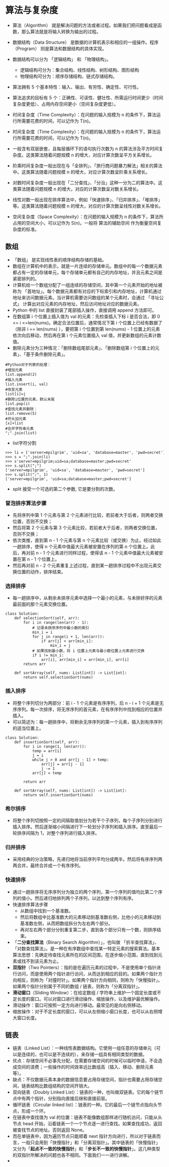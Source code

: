 # 算法与复杂度
* 算法（Algorithm） 就是解决问题的方法或者过程。如果我们把问题看成是函数，那么算法就是将输入转换为输出的过程。
* 数据结构（Data Structure） 是数据的计算机表示和相应的一组操作。程序（Program） 则是算法和数据结构的具体实现。
* 数据结构可以分为 「逻辑结构」 和 「物理结构」。
  * 逻辑结构可分为：集合结构、线性结构、树形结构、图形结构
  * 物理结构可分为：顺序存储结构、链式存储结构。

* 算法拥有 5 个基本特性：输入、输出、有穷性、确定性、可行性。
* 算法追求的目标有 5 个：正确性、可读性、健壮性、所需运行时间更少（时间复杂度更低）、占用内存空间更小（空间复杂度更低）。
* 时间复杂度（Time Complexity）：在问题的输入规模为 n 的条件下，算法运行所需要花费的时间，可以记作为 T(n)。
* 时间复杂度（Time Complexity）：在问题的输入规模为 n 的条件下，算法运行所需要花费的时间，可以记作为 T(n)。
* 一般含有双层嵌套，且每层循环下的语句执行次数为 n 的算法涉及平方时间复杂度。这类算法随着问题规模 n 的增大，对应计算次数呈平方关系增长。
* 阶乘时间复杂度一般出现在与「全排列」、「旅行商问题暴力解法」相关的算法中。这类算法随着问题规模 n 的增大，对应计算次数呈阶乘关系增长。
* 对数时间复杂度一般出现在「二分查找」、「分治」这种一分为二的算法中。这类算法随着问题规模 n 的增大，对应的计算次数呈对数关系增长。
* 线性对数一般出现在排序算法中，例如「快速排序」、「归并排序」、「堆排序」等。这类算法随着问题规模 n 的增大，对应的计算次数呈线性对数关系增长。
* 空间复杂度（Space Complexity）：在问题的输入规模为 n 的条件下，算法所占用的空间大小，可以记作为 S(n)。一般将 算法的辅助空间 作为衡量空间复杂度的标准。
## 数组
* 「数组」 是实现线性表的顺序结构存储的基础。
* 数组在计算机中的表示，就是一片连续的存储单元。数组中的每一个数据元素都占有一定的存储单元，每个存储单元都有自己的内存地址，并且元素之间是紧密排列的。
* 计算机给一个数组分配了一组连续的存储空间，其中第一个元素开始的地址被称为 「首地址」。每个数据元素都有对应的下标索引和内存地址，计算机通过地址来访问数据元素。当计算机需要访问数组的某个元素时，会通过 「寻址公式」 计算出对应元素的内存地址，然后访问地址对应的数据元素。
* Python 中的 list 直接封装了尾部插入操作，直接调用 append 方法即可。
* 在数组第 i 个位置上插入值为 val 的元素：先检查插入下标 i 是否合法，即 0 <= i <=len(nums)。确定合法位置后，通常情况下第 i 个位置上已经有数据了（除非 i == len(nums) ），要把第 i 个位置到第 len(nums) - 1 位置上的元素依次向后移动，然后再在第 i 个元素位置插入 val 值，并更新数组的元素计数值。
* 删除元素分为三种情况：「删除数组尾部元素」、「删除数组第 i 个位置上的元素」、「基于条件删除元素」。
```
#Python对于列表的处理：
#增加元素
list.append(2)
#插入元素
list.insert(i, val)
#改变元素
list[i]=j
#删除i位置的元素，默认末尾
list.pop(i)
#查找元素并删除：
list.remove(5)
#开头加元素
[x]+list
#合并字符串元素
";".join(list)
```
* list字符分割
```
>>> li = ['server=mpilgrim', 'uid=sa', 'database=master', 'pwd=secret']
>>> s = ";".join(li)
>>> s'server=mpilgrim;uid=sa;database=master;pwd=secret'
>>> s.split(";") 
['server=mpilgrim', 'uid=sa', 'database=master', 'pwd=secret']
>>> s.split(";", 1)['server=mpilgrim', 'uid=sa;database=master;pwd=secret']
```
* split 接受一个可选的第二个参数, 它是要分割的次数。
### 冒泡排序算法步骤 
  * 先将序列中第 1 个元素与第 2 个元素进行比较，若前者大于后者，则两者交换位置，否则不交换；
  * 然后将第 2 个元素与第 3 个元素比较，若前者大于后者，则两者交换位置，否则不交换；
  * 依次类推，直到第 n - 1 个元素与第 n 个元素比较（或交换）为止。经过如此一趟排序，使得 n 个元素中值最大元素被安置在序列的第 n 个位置上。此后，再对前 n - 1 个元素进行同样过程，使得该 n - 1 个元素中值最大元素被安置在第 n - 1 个位置上。
  * 然后再对前 n - 2 个元素重复上述过程，直到某一趟排序过程中不出现元素交换位置的动作，排序结束。
 ### 选择排序
 * 每一趟排序中，从剩余未排序元素中选择一个最小的元素，与未排好序的元素最前面的那个元素交换位置。
 
```
class Solution:
    def selectionSort(self, arr):
        for i in range(len(arr) - 1):
            # 记录未排序序列中最小数的索引
            min_i = i
            for j in range(i + 1, len(arr)):
                if arr[j] < arr[min_i]:
                    min_i = j
            # 如果找到最小数，将 i 位置上元素与最小数位置上元素进行交换
            if i != min_i:
                arr[i], arr[min_i] = arr[min_i], arr[i]
        return arr

    def sortArray(self, nums: List[int]) -> List[int]:
        return self.selectionSort(nums)
```
### 插入排序
* 将整个序列切分为两部分：前 i - 1 个元素是有序序列，后 n - i + 1 个元素是无序序列。每一次排序，将无序序列的首元素，在有序序列中找到相应的位置并插入。
* 可以简述为：每一趟排序中，将剩余无序序列的第一个元素，插入到有序序列的适当位置上。
```
class Solution:
    def insertionSort(self, arr):
        for i in range(1, len(arr)):
            temp = arr[i]
            j = i
            while j > 0 and arr[j - 1] > temp:
                arr[j] = arr[j - 1]
                j -= 1
            arr[j] = temp

        return arr

    def sortArray(self, nums: List[int]) -> List[int]:
        return self.insertionSort(nums)
```
### 希尔排序
* 将整个序列切按照一定的间隔取值划分为若干个子序列，每个子序列分别进行插入排序。然后逐渐缩小间隔进行下一轮划分子序列和插入排序。直至最后一轮排序间隔为 1，对整个序列进行插入排序。
### 归并排序
* 采用经典的分治策略，先递归地将当前序列平均分成两半。然后将有序序列两两合并，最终合并成一个有序序列。
### 快速排序
* 通过一趟排序将无序序列分为独立的两个序列，第一个序列的值均比第二个序列的值小。然后递归地排列两个子序列，以达到整个序列有序。
* 快速排序算法步骤
  * 从数组中找到一个基准数。
  * 然后将数组中比基准数大的元素移动到基准数右侧，比他小的元素移动到基准数左侧，从而把数组拆分为左右两个部分。
  * 再对左右两个部分分别重复第二步，直到各个部分只有一个数，则排序结束。
* 「**二分查找算法**（Binary Search Algorithm）」，也叫做 「折半查找算法」、「对数查找算法」。是一种在有序数组中查找某一特定元素的搜索算法。基本算法思想：先确定待查找元素所在的区间范围，在逐步缩小范围，直到找到元素或找不到该元素为止。
* **双指针**（Two Pointers）：指的是在遍历元素的过程中，不是使用单个指针进行访问，而是使用两个指针进行访问，从而达到相应的目的。如果两个指针方向相反，则称为「对撞时针」。如果两个指针方向相同，则称为「快慢指针」。如果两个指针分别属于不同的数组 / 链表，则称为「分离双指针」。
* **滑动窗口**（Sliding Window）：在给定数组 / 字符串上维护一个固定长度或不定长度的窗口。可以对窗口进行滑动操作、缩放操作，以及维护最优解操作。
* 滑动操作：窗口可按照一定方向进行移动。最常见的是向右侧移动。
* 缩放操作：对于不定长度的窗口，可以从左侧缩小窗口长度，也可以从右侧增大窗口长度。
## 链表
* 链表（Linked List）：一种线性表数据结构。它使用一组任意的存储单元（可以是连续的，也可以是不连续的），来存储一组具有相同类型的数据。
* 优点：存储空间不必事先分配，在需要存储空间的时候可以临时申请，不会造成空间的浪费；一些操作的时间效率远比数组高（插入、移动、删除元素等）。
* 缺点：不仅数据元素本身的数据信息要占用存储空间，指针也需要占用存储空间，链表结构比数组结构的空间开销大。
* 双向链表（Doubly Linked List）：链表的一种，也叫做双链表。它的每个链节点中有两个指针，分别指向直接后继和直接前驱。
* 循环链表（Circular linked list）：链表的一种。它的最后一个链节点指向头节点，形成一个环。
* 在链表中查找值为 val 的位置：链表不能像数组那样进行随机访问，只能从头节点 head 开始，沿着链表一个一个节点逐一进行查找。如果查找成功，返回被查找节点的地址。否则返回 None。
* 而在单链表中，因为遍历节点只能顺着 next 指针方向进行，所以对于链表而言，一般只会用到「快慢指针」和「分离双指针」。其中链表的「快慢指针」又分为「**起点不一致的快慢指针**」和「**步长不一致的快慢指针**」。这几种类型的双指针所解决的问题也各不相同。下面我们一一进行讲解。
* 
